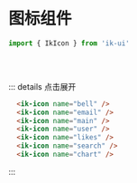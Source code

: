 # 图标组件
```javascript
import { IkIcon } from 'ik-ui'
```
<div class="flex">
<div class="icon-demo-box"><ik-icon name="bell" /></div>
<div class="icon-demo-box"><ik-icon name="email" /></div>
<div class="icon-demo-box"><ik-icon name="main" /></div>
<div class="icon-demo-box"><ik-icon name="user" /></div>
<div class="icon-demo-box"><ik-icon name="likes" /></div>
<div class="icon-demo-box"><ik-icon name="search" /></div>
<div class="icon-demo-box"><ik-icon name="chart" /></div>
<div class="icon-demo-box"><ik-icon name="add" /></div>
<div class="icon-demo-box"><ik-icon name="kongtiao" /></div>
<div class="icon-demo-box"><ik-icon name="files" /></div>
<div class="icon-demo-box"><ik-icon name="zhire" /></div>
<div class="icon-demo-box"><ik-icon name="switch" /></div>
<div class="icon-demo-box"><ik-icon name="chuizi-copy" /></div>
</div>

::: details 点击展开
```html
  <ik-icon name="bell" />
  <ik-icon name="email" />
  <ik-icon name="main" />
  <ik-icon name="user" />
  <ik-icon name="likes" />
  <ik-icon name="search" />
  <ik-icon name="chart" />
```
:::

<style lang="scss">
  .flex {
    display: flex;
    flex-wrap: wrap;
  }
  .icon-demo-box {
    padding: 15px;
    transition: all .2s;
    cursor: pointer;
    border-radius: 4px;
    &:hover {
      box-shadow: 0 6px 16px -8px #00000014,
                  0 9px 28px #0000000d,
                  0 12px 48px 16px #00000008;
      transform: scale(1.3);
    }
  }
</style>